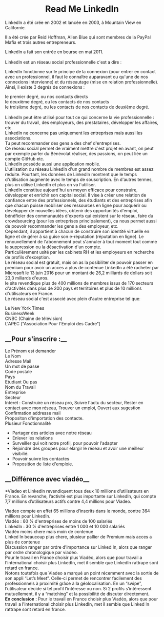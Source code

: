 <strong> <center> <h1> __Read Me LinkedIn__ </h1> </center> </strong>

LinkedIn a été crée en 2002 et lancée en 2003, à Mountain View en Californie. <br/>

Il a été crée par Reid Hoffman, Allen Blue qui sont membres de la PayPal Mafia et trois autres entrepreneurs. <br/>

LinkedIn a fait son entrée en bourse en mai 2011. <br/><br/>
LinkedIn est un réseau social professionnelle c'est a dire :<br/>

LinkedIn fonctionne sur le principe de la connexion (pour entrer en contact avec un professionnel, il faut le connaître auparavant ou qu'une de nos connexions intervienne) et du réseautage (mise en relation professionnelle). Ainsi, il existe 3 degrés de connexions : <br/>

le premier degré, ou nos contacts directs <br/>
le deuxième degré, ou les contacts de nos contacts <br/>
le troisième degré, ou les contacts de nos contacts de deuxième degré. <br/>
<br/>
LinkedIn peut être utilisé pour tout ce qui concerne la vie professionnelle : trouver du travail, des employeurs, des prestataires, développer les affaires, etc. <br/>
LinkedIn ne concerne pas uniquement les entreprises mais aussi les associations.<br/>
Tu peut recommander des gens a des chef d'entreprises.<br/>
Ce réseau social permet de vraiment mettre c'est projet en avant, on peut par exemple parler du Bénévolat réaliser, des passions, on peut liée un compte GitHub etc. <br/>
LinkedIn possède aussi une application mobile. <br/>
L'utilisation du réseau LinkedIn d'un grand nombre de membres est assez réduite. Pourtant, les données de LinkedIn montrent que le temps d'utilisation augmente avec le temps de souscription. En d'autres termes, plus on utilise LinkedIn et plus on va l'utiliser. <br/>
LinkedIn constitue aujourd'hui un moyen efficace pour construire, développer et enrichir son capital social. Il vise à créer une relation de confiance entre des professionnels, des étudiants et des entreprises afin que chacun puisse mobiliser ces ressources en ligne pour acquérir ou développer de nouvelles idées, obtenir des opportunités d'emploi, bénéficier des communautés d'experts qui existent sur le réseau, faire du crowdsourcing (pour les entreprises principalement), ca nous permet aussi de pouvoir recommander les gens a des employeur, etc. <br/>
Cependant, il appartient à chacun de construire son identité virtuelle en ligne et de gérer à sa guise son e-réputation (réputation en ligne). Le renouvellement de l'abonnement peut s'annuler à tout moment tout comme la suppression ou la désactivation d'un compte. <br/>
Particulièrement usité par les cabinets RH et les employeurs en recherche de profils d'exception. <br/>
Le réseau social est gratuit, mais on as la posibiliter de pouvoir passer en premium pour avoir un acces a plus de contenue 
LinkedIn a été racheter par Microsoft le 13 juin 2016 pour un montant de 26,2 milliards de dollars soit 23,3 miliards d'euros. <br/>
le site revendique plus de 400 millions de membres issus de 170 secteurs d'activités dans plus de 200 pays et territoires et plus de 10 millions d'utilisateurs en France. <br/>
Le réseau social c'est associé avec plein d'autre entreprise tel que:<br/>

Le New York Times<br/>
BusinessWeek<br/>
CNBC (Chaine de télévision)<br/>
L'APEC ("Association Pour l'Emploi des Cadre")<br/>

<h2> __Pour s'inscrire :__<br/> </h2>

Le Prénom est demander <br/>
Le Nom <br/>
Adresse Mail <br/> 
Un mot de passe <br/>
Code postale <br/>
Pays <br/>
Etudiant Ou pas <br/> 
Nom du Travail <br/>
Entreprise <br/>
Secteur <br/>
Interet : Construire un réseau pro, Suivre l'actu du secteur, Rester en contact avec mon réseau, Trouver un emploi, Ouvert aux sugestion <br/>
Confirmation addresse mail <br/>
Propositon d'importation des contacte. <br/>
Plusieur Fonctionnalité<br/>

- Partager des articles avec notre réseau <br/> 
- Enlever les relations <br/>
- Surveiller qui voit notre profil, pour pouvoir l'adapter<br/>
- Rejoindre des groupes pour élargir le réseau et avoir une meilleur visibilié.<br/>
- Pouvoir suivre les contactes<br/>
- Proposition de liste d'emploie.<br/>
<h2> __Différence avec viadéo__<br/> </h2>

*Viadeo et LinkedIn revendiquent tous deux 10 millions d’utilisateurs en France. En revanche, l’activité est plus importante sur LinkedIn, qui compte 7,7 millions d’utilisateurs actifs contre 4,4 millions pour Viadeo.<br/>

Viadeo compte en effet 65 millions d’inscrits dans le monde, contre 364 millions pour LinkedIn.<br/>
Viadéo : 60 % d'entreprises de moins de 100 salariés <br/>
LinkedIn : 30 % d'entreprises entre 1 000 et 10 000 salariés <br/>
Viadéo moins chere mais moin de contenue<br/>
Linked In beaucoup plus chere, plusieur pallier de Premium mais acces a plus de contenue<br/>
Discussion ranger par ordre d'importance sur Linked In, alors que ranger par ordre chronologique par viadéo.<br/>
Pour le travail en France choisir plus Viadéo, alors que pour travail a l'international choisir plus LinkedIn, met il semble que LinkedIn rattrape sont retard en france.<br/>
Notons toutefois que Viadeo a marqué un point récemment avec la sortie de son appli “Let’s Meet”. Celle-ci permet de rencontrer facilement des professionnels à proximité grâce à la géolocalisation. En un “swipe”, l’utilisateur décide si tel profil l’intéresse ou non. Si 2 profils s’intéressent mutuellement, il y a “matching” et la possibilité de discuter directement.<br/>
__En conclusion__ : Pour le travail en France choisir plus Viadéo, alors que pour travail a l'international choisir plus LinkedIn, met il semble que Linked In rattrape sont retard en france.<br/>